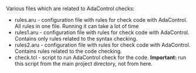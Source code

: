 Various files which are related to AdaControl checks:

* rules.aru  - configuration file with rules for check code with AdaControl.
               All rules in one file. Running it can take a lot of time
* rules1.aru - configuration file with rules for check code with AdaControl.
               Contains only rules related to the syntax checking.
* rules2.aru - configuration file with rules for check code with AdaControl.
               Contains rules related to the code checking.
* check.tcl  - script to run AdaControl check for the code. **Important:**
               run this script from the main project directory, not
               from here.

